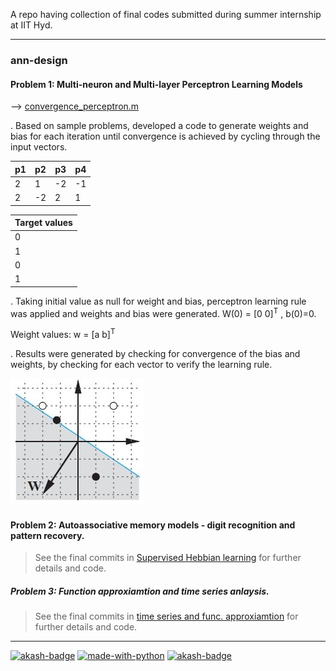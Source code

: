 A repo having collection of final codes submitted during summer internship at IIT Hyd.
___
### ann-design     


#### Problem 1: Multi-neuron and Multi-layer Perceptron Learning Models 
  --> [convergence_perceptron.m](convergence_perceptron.m) 

. Based on sample problems, developed a code to generate weights and bias for each iteration until convergence is achieved by cycling through the input vectors.

| p1 | p2 | p3 | p4 |
| ------------- | ------------- | ------------- | ------------- |
| 2	| 1	| -2 | -1 |
| 2 | -2 | 2 | 1 |

| Target values |
| ------------- |
| 0 |
| 1 |
| 0 |
| 1 |

. Taking initial value as null for weight and bias, perceptron learning rule was applied and weights and bias were generated. W(0) = [0 0]<sup>T</sup> , b(0)=0.

Weight values: w = [a b]<sup>T</sup>

. Results were generated by checking for convergence of the bias and weights, by checking for each vector to verify the learning rule.

![Plot1](result_percep_plot.jpg)

#### Problem 2: Autoassociative memory models - digit recognition and pattern recovery.

   > See the final commits in [Supervised Hebbian learning](sup_hebb_learn) for further details and code.

##### Problem 3: Function approxiamtion and time series anlaysis.

   > See the final commits in [time series and func. approxiamtion](func_approx) for further details and code.




___


[![akash-badge](https://img.shields.io/badge/made%20with-MATLAB-orange.svg)](https://www.mathworks.com/products/matlab.html) 
 [![made-with-python](https://img.shields.io/badge/Made%20with-Python-1f425f.svg)](https://www.python.org/) [![akash-badge](https://img.shields.io/badge/tried%20and%20tested-Akash-brightgreen.svg)](https://github.com/gvsakash/)

